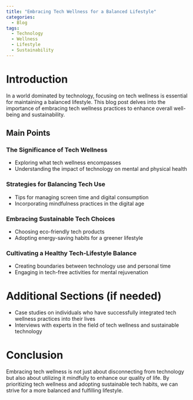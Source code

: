 ```yaml
---
title: "Embracing Tech Wellness for a Balanced Lifestyle"
categories:
  - Blog
tags:
  - Technology
  - Wellness
  - Lifestyle
  - Sustainability
---
```


# Introduction
In a world dominated by technology, focusing on tech wellness is essential for maintaining a balanced lifestyle. This blog post delves into the importance of embracing tech wellness practices to enhance overall well-being and sustainability.

## Main Points
### The Significance of Tech Wellness
- Exploring what tech wellness encompasses
- Understanding the impact of technology on mental and physical health

### Strategies for Balancing Tech Use
- Tips for managing screen time and digital consumption
- Incorporating mindfulness practices in the digital age

### Embracing Sustainable Tech Choices
- Choosing eco-friendly tech products
- Adopting energy-saving habits for a greener lifestyle

### Cultivating a Healthy Tech-Lifestyle Balance
- Creating boundaries between technology use and personal time
- Engaging in tech-free activities for mental rejuvenation

# Additional Sections (if needed)
- Case studies on individuals who have successfully integrated tech wellness practices into their lives
- Interviews with experts in the field of tech wellness and sustainable technology

# Conclusion
Embracing tech wellness is not just about disconnecting from technology but also about utilizing it mindfully to enhance our quality of life. By prioritizing tech wellness and adopting sustainable tech habits, we can strive for a more balanced and fulfilling lifestyle.
